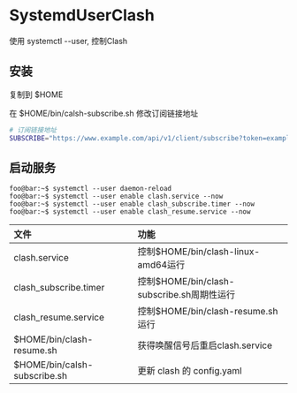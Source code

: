 # SystemdUserClash

使用 systemctl --user,  控制Clash

## 安装

复制到 $HOME


在 $HOME/bin/calsh-subscribe.sh 修改订阅链接地址

```bash
# 订阅链接地址
SUBSCRIBE="https://www.example.com/api/v1/client/subscribe?token=example&flag=clash"
```

## 启动服务
``` console
foo@bar:~$ systemctl --user daemon-reload
foo@bar:~$ systemctl --user enable clash.service --now
foo@bar:~$ systemctl --user enable clash_subscribe.timer --now
foo@bar:~$ systemctl --user enable clash_resume.service --now
```

| 文件 | 功能 |
| :-----| :---- |
| clash.service | 控制$HOME/bin/clash-linux-amd64运行 |
| clash_subscribe.timer | 控制$HOME/bin/clash-subscribe.sh周期性运行 |
| clash_resume.service | 控制$HOME/bin/clash-resume.sh运行 |
| $HOME/bin/clash-resume.sh | 获得唤醒信号后重启clash.service
| $HOME/bin/calsh-subscribe.sh | 更新 clash 的 config.yaml